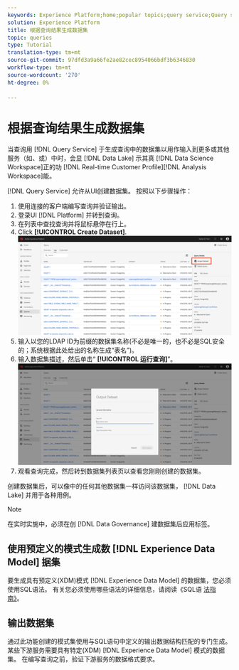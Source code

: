 ```yaml
---
keywords: Experience Platform;home;popular topics;query service;Query service;generate datasets;generate dataset;create dataset;
solution: Experience Platform
title: 根据查询结果生成数据集
topic: queries
type: Tutorial
translation-type: tm+mt
source-git-commit: 97dfd3a9a66fe2ae82cec8954066bdf3b6346830
workflow-type: tm+mt
source-wordcount: '270'
ht-degree: 0%

---
```



# 根据查询结果生成数据集

当查询用 [!DNL Query Service] 于生成查询中的数据集以用作输入到更多或其他服务（如、或）中时，会显 [!DNL Data Lake] 示其真 [!DNL Data Science Workspace]正的功 [!DNL Real-time Customer Profile][!DNL Analysis Workspace]能。

[!DNL Query Service] 允许从UI创建数据集。 按照以下步骤操作：

1. 使用连接的客户端编写查询并验证输出。
2. 登录UI [!DNL Platform] 并转到查询。
3. 在列表中查找查询并将鼠标悬停在行上。
4. Click **[!UICONTROL Create Dataset]**. ![图像](../images/queries/create-datasets/click-create-dataset.png)
5. 输入以您的LDAP ID为前缀的数据集名称(不必是唯一的，也不必是SQL安全的；系统根据此处给出的名称生成“表名”)。
6. 输入数据集描述，然后单击“ **[!UICONTROL 运行查询]**”。![图像](../images/queries/create-datasets/run-query.png)
7. 观看查询完成，然后转到数据集列表页以查看您刚刚创建的数据集。

创建数据集后，可以像中的任何其他数据集一样访问该数据集， [!DNL Data Lake] 并用于各种用例。

>[!NOTE]
>
>在实时实施中，必须在创 [!DNL Data Governance] 建数据集后应用标签。

## 使用预定义的模式生成数 [!DNL Experience Data Model] 据集

要生成具有预定义(XDM)模式 [!DNL Experience Data Model] 的数据集，您必须使用SQL语法。 有关您必须使用哪些语法的详细信息，请阅读《SQL语 [法指南》](../sql/syntax.md#create-table-as-select)。

## 输出数据集

通过此功能创建的模式集使用与SQL语句中定义的输出数据结构匹配的专门生成。 某些下游服务需要具有特定(XDM) [!DNL Experience Data Model] 模式的数据集。 在编写查询之前，验证下游服务的数据格式要求。